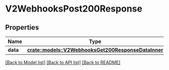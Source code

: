 # V2WebhooksPost200Response

## Properties

Name | Type | Description | Notes
------------ | ------------- | ------------- | -------------
**data** | [**crate::models::V2WebhooksGet200ResponseDataInner**](_v2_webhooks_get_200_response_data_inner.md) |  | 

[[Back to Model list]](../README.md#documentation-for-models) [[Back to API list]](../README.md#documentation-for-api-endpoints) [[Back to README]](../README.md)



